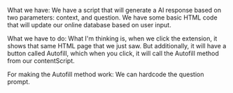 What we have: 
We have a script that will generate a AI response based on two parameters: context, and question. 
We have some basic HTML code that will update our online database based on user input.

What we have to do:
What I'm thinking is, when we click the extension, it shows that same HTML page that we just saw. But additionally, it will have a button called Autofill, which when you click, it will call the Autofill method from our contentScript. 

For making the Autofill method work: 
We can hardcode the question prompt.